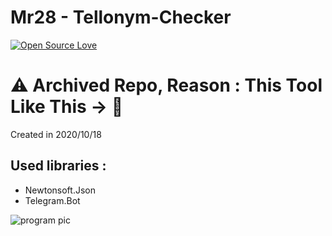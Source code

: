 # Mr28 - Tellonym-Checker
[![Open Source Love](https://badges.frapsoft.com/os/v1/open-source.svg?v=103)](https://github.com/ellerbrock/open-source-badges/)

# ⚠ Archived Repo, Reason : This Tool Like This -> 💩
Created in 2020/10/18

## Used libraries :
- Newtonsoft.Json
- Telegram.Bot


![program pic](https://github.com/JUSTSAIF/Mr28-Tellonym-Checker/blob/main/pics/Cover.jpg?raw=true)
